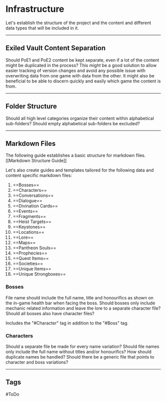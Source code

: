 # Infrastructure
Let's establish the structure of the project and the content and different data types that will be included in it.

---
## Exiled Vault Content Separation
Should PoE1 and PoE2 content be kept separate, even if a lot of the content might be duplicated in the process?
This might be a good solution to allow easier tracking of version changes and avoid any possible issue with overwriting data from one game with data from the other.
It might also be beneficial to be able to discern quickly and easily which game the content is from.

---
## Folder Structure
Should all high level categories organize their content within alphabetical sub-folders?
Should empty alphabetical sub-folders be excluded?

---
## Markdown Files
The following guide establishes a basic structure for markdown files.
[[Markdown Structure Guide]]

Let's also create guides and templates tailored for the following data and content specific markdown files:
1. ==Bosses==
2. ==Characters==
3. ==Conversations==
4. ==Dialogue==
5. ==Divination Cards==
6. ==Events==
7. ==Fragments==
8. ==Heist Targets==
9. ==Keystones==
10. ==Locations==
11. ==Lore==
12. ==Maps==
13. ==Pantheon Souls==
14. ==Prophecies==
15. ==Quest Items==
16. ==Societies==
17. ==Unique Items==
18. ==Unique Strongboxes==
### Bosses
File name should include the full name, title and honourifics as shown on the in-game health bar when facing the boss.
Should bosses only include mechanic related information and leave the lore to a separate character file?
Should all bosses also have character files?

Includes the "#Character" tag in addition to the "#Boss" tag.
### Characters
Should a separate file be made for every name variation?
Should file names only include the full name without titles and/or honourifics?
How should duplicate names be handled?
Should there be a generic file that points to character and boss variations?

---
## Tags
#ToDo